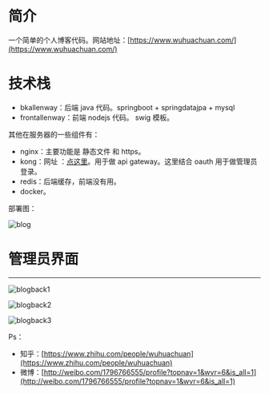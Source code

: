 # 简介 

一个简单的个人博客代码。网站地址：[https://www.wuhuachuan.com/](https://www.wuhuachuan.com/)

# 技术栈

- bkallenway：后端 java 代码。springboot + springdatajpa + mysql
- frontallenway：前端 nodejs 代码。 swig 模板。

其他在服务器的一些组件有：

- nginx：主要功能是 静态文件 和 https。
- kong：网址 ：[点这里](https://getkong.org/)。用于做 api gateway。这里结合 oauth 用于做管理员登录。
- redis：后端缓存，前端没有用。
- docker。

部署图：

![blog](http://oag791r8q.bkt.clouddn.com/blog_structure.png)

# 管理员界面
---

![blogback1](http://7xrzlm.com1.z0.glb.clouddn.com/blogback1.png)

![blogback2](http://7xrzlm.com1.z0.glb.clouddn.com/blogback2.png)

![blogback3](http://7xrzlm.com1.z0.glb.clouddn.com/blogback3.png)

Ps：

- 知乎：[https://www.zhihu.com/people/wuhuachuan](https://www.zhihu.com/people/wuhuachuan)
- 微博：[http://weibo.com/1796766555/profile?topnav=1&wvr=6&is_all=1](http://weibo.com/1796766555/profile?topnav=1&wvr=6&is_all=1)
